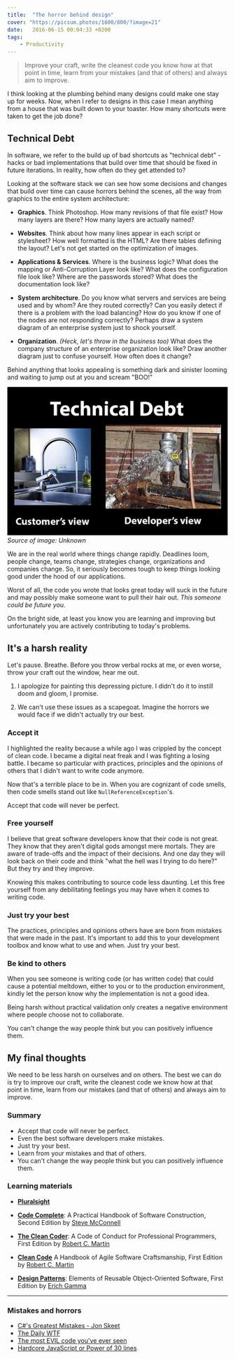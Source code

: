 ```yaml
---
title:  "The horror behind design"
cover: "https://picsum.photos/1600/800/?image=21"
date:   2016-06-15 00:04:33 +0200
tags:
    - Productivity
---
```


> Improve your craft, write the cleanest code you know how at that point in time,
> learn from your mistakes (and that of others) and always aim to improve.

I think looking at the plumbing behind many designs could make one stay up for
weeks. Now, when I refer to designs in this case I mean anything from a house
that was built down to your toaster. How many shortcuts were taken to get
the job done?

## Technical Debt

In software, we refer to the build up of bad shortcuts as "technical debt" -
hacks or bad implementations that build over time that should be fixed in
future iterations. In reality, how often do they get attended to?

Looking at the software stack we can see how some decisions and changes that
build over time can cause horrors behind the scenes, all the way from graphics to the
entire system architecture:

-   **Graphics**. Think Photoshop. How many revisions of that file exist? How many
    layers are there? How many layers are actually named?

-   **Websites**. Think about how many lines appear in each script or stylesheet?
    How well formatted is the HTML? Are there tables defining the layout?
    Let's not get started on the optimization of images.

-   **Applications & Services**. Where is the business logic? What does the mapping
    or Anti-Corruption Layer look like? What does the configuration file look
    like? Where are the passwords stored? What does the documentation look like?

-   **System architecture**. Do you know what servers and services are being used
    and by whom? Are they routed correctly? Can you easily detect if there is a
    problem with the load balancing? How do you know if one of the nodes are not
    responding correctly? Perhaps draw a system diagram of an enterprise system
    just to shock yourself.

-   **Organization**. _(Heck, let's throw in the business too)_ What does the
    company structure of an enterprise organization look like? Draw another
    diagram just to confuse yourself. How often does it change?

Behind anything that looks appealing is something dark and sinister looming and
waiting to jump out at you and scream "BOO!"

![Analogy](./technical-debt.jpg "There's a big difference between what the customer sees and what the developer sees")
_Source of image: Unknown_

We are in the real world where things change rapidly. Deadlines loom,
people change, teams change, strategies change, organizations
and companies change. So, it seriously becomes tough to keep things looking
good under the hood of our applications.

Worst of all, the code you wrote that looks great today will suck in the
future and may possibly make someone want to pull their hair out. _This someone
could be future you._

On the bright side, at least you know you are learning and improving but
unfortunately you are actively contributing to today's problems.

## It's a harsh reality

Let's pause. Breathe. Before you throw verbal rocks at me, or even worse, throw
your craft out the window, hear me out.

1.  I apologize for painting this depressing picture. I didn't do it
    to instill doom and gloom, I promise.

2.  We can't use these issues as a scapegoat. Imagine the horrors we would face if
    we didn't actually try our best.

### Accept it

I highlighted the reality because a while ago I was crippled by the concept of
clean code. I became a digital neat freak and I was fighting a losing battle.
I became so particular with practices, principles and the opinions of others
that I didn't want to write code anymore.

Now that's a terrible place to be in. When you are cognizant of code smells,
then code smells stand out like `NullReferenceException`'s.

Accept that code will never be perfect.

### Free yourself

I believe that great software developers know that their code is not great.
They know that they aren't digital gods amongst mere mortals. They are aware
of trade-offs and the impact of their decisions. And one day they will look
back on their code and think "what the hell was I trying to do here?"
But they try and they improve.

Knowing this makes contributing to source code less daunting. Let this free
yourself from any debilitating feelings you may have when it comes to writing
code.

### Just try your best

The practices, principles and opinions others have are born from mistakes that
were made in the past. It's important to add this to your development toolbox
and know what to use and when. Just try your best.

### Be kind to others

When you see someone is writing code (or has written code) that could cause a potential meltdown,
either to you or to the production environment, kindly let the person know
why the implementation is not a good idea.

Being harsh without practical validation only creates a negative environment
where people choose not to collaborate.

You can't change the way people think but you can positively influence them.

## My final thoughts

We need to be less harsh on ourselves and on others. The best we can do is try
to improve our craft, write the cleanest code we know how at that point in time,
learn from our mistakes (and that of others) and always aim to improve.

### Summary

-   Accept that code will never be perfect.
-   Even the best software developers make mistakes.
-   Just try your best.
-   Learn from your mistakes and that of others.
-   You can't change the way people think but you can positively influence them.

### Learning materials

-   [**Pluralsight**](https://www.pluralsight.com/)

-   [**Code Complete**](https://www.amazon.com/Code-Complete-Practical-Handbook-Construction/dp/0735619670/):
    A Practical Handbook of Software Construction, Second Edition by
    [Steve McConnell](http://www.amazon.com/Steve-McConnell/e/B000APETRK/)

-   [**The Clean Coder**](https://www.amazon.com/Clean-Coder-Conduct-Professional-Programmers/dp/0137081073/):
    A Code of Conduct for Professional Programmers, First Edition by
    [Robert C. Martin](http://www.amazon.com/Robert-C.-Martin/e/B000APG87E/)

-   [**Clean Code**](https://www.amazon.com/Clean-Code-Handbook-Software-Craftsmanship/dp/0132350882/)
    A Handbook of Agile Software Craftsmanship, First Edition by
    [Robert C. Martin](http://www.amazon.com/Robert-C.-Martin/e/B000APG87E/)

-   [**Design Patterns**](https://www.amazon.com/Design-Patterns-Elements-Reusable-Object-Oriented/dp/0201633612):
    Elements of Reusable Object-Oriented Software, First Edition by
    [Erich Gamma](http://www.amazon.com/Erich-Gamma/e/B000AQ3QWI/)

* * *

### Mistakes and horrors

-   [C#'s Greatest Mistakes - Jon Skeet](https://vimeo.com/17151234)
-   [The Daily WTF](http://thedailywtf.com/)
-   [The most EVIL code you've ever seen](http://stackoverflow.com/questions/434414/what-is-the-most-evil-code-you-have-ever-seen-in-a-production-enterprise-environ)
-   [Hardcore JavaScript or Power of 30 lines](http://ipestov.com/hardcore-javascript-or-power-of-30-lines/)
